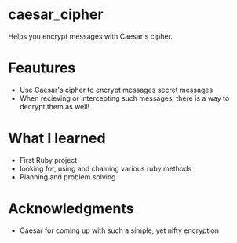 # caesar_cipher
Helps you encrypt messages with Caesar's cipher.

# Feautures
 - Use Caesar's cipher to encrypt messages secret messages
 - When recieving or intercepting such messages, there is a way to decrypt them as well!
 
# What I learned
- First Ruby project
- looking for, using and chaining various ruby methods
- Planning and problem solving

# Acknowledgments
- Caesar for coming up with such a simple, yet nifty encryption
